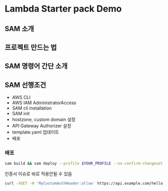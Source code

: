 # Lambda Starter pack Demo

## SAM 소개

## 프로젝트 만드는 법

## SAM 명령어 간단 소개

## SAM 선행조건

- AWS CLI
- AWS IAM AdministratorAccess
- SAM cli installation
- SAM init
- hostzone, custom domain 설정
- API Gateway Authorizer 설정
- template.yaml 업데이트
- 배포

### 배포

```bash
sam build && sam deploy --profile $YOUR_PROFILE --no-confirm-changeset # 적절한 Profile로 변경해주세요.
```

인증서 이슈로 바로 적용안될 수 있음

```bash
curl -XGET -H 'MyCustomAuthHeader:allow' https://api.example.com/hello  # change your custom domain
```

